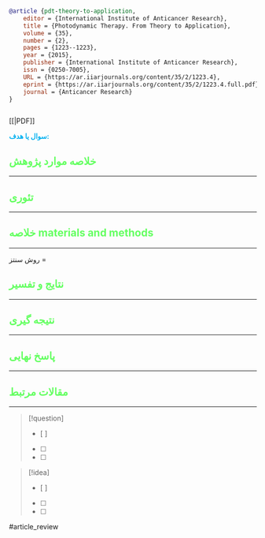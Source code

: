 
```bibtex

@article {pdt-theory-to-application,
	editor = {International Institute of Anticancer Research},
	title = {Photodynamic Therapy. From Theory to Application},
	volume = {35},
	number = {2},
	pages = {1223--1223},
	year = {2015},
	publisher = {International Institute of Anticancer Research},
	issn = {0250-7005},
	URL = {https://ar.iiarjournals.org/content/35/2/1223.4},
	eprint = {https://ar.iiarjournals.org/content/35/2/1223.4.full.pdf},
	journal = {Anticancer Research}
}



```

[[|PDF]]

**<span style="color:#00b0f0">سوال یا هدف:</span>**



## <span style="color:#64ff61">خلاصه موارد پژوهش</span>
---

## <span style="color:#64ff61">تئوری</span>
---



## <span style="color:#64ff61">خلاصه materials and methods</span>
---

روش سنتز = 



## <span style="color:#64ff61"> نتایج و تفسیر</span>
---



## <span style="color:#64ff61">نتیجه گیری</span>
---



## <span style="color:#64ff61">پاسخ نهایی</span>
---




## <span style="color:#64ff61">مقالات مرتبط</span>
---





> [!question] 
>- [ ] 
>- [ ]  
>- [ ] 


> [!idea] 
> - [ ] 
>- [ ] 
>- [ ] 



#article_review
